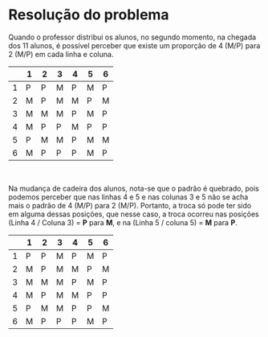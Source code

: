 # Resolução do problema

Quando o professor distribui os alunos, no segundo momento, na chegada dos 11 alunos, é possível perceber que existe um proporção de 4 (M/P) para 2 (M/P) em cada linha e coluna.

|      | 1    | 2    | 3    | 4    | 5    | 6    |
| ---- | ---- | ---- | ---- | ---- | ---- | ---- |
| 1    | P    | P    | M    | P    | M    | P    |
| 2    | M    | P    | M    | M    | P    | M    |
| 3    | M    | M    | M    | P    | M    | P    |
| 4    | M    | P    | P    | M    | P    | P    |
| 5    | P    | M    | M    | P    | M    | M    |
| 6    | M    | P    | P    | P    | M    | P    |

<br>

Na mudança de cadeira dos alunos, nota-se que o padrão é quebrado, pois podemos perceber que nas linhas 4 e 5 e nas colunas 3 e 5 não se acha mais o padrão de 4 (M/P) para 2 (M/P). Portanto, a troca só pode ter sido em alguma dessas posições, que nesse caso, a troca ocorreu nas posições (Linha 4 / Coluna 3) = **P** para **M**,  e na  (Linha 5 / coluna 5) = **M** para **P**.

|      | 1    | 2    | 3    | 4    | 5    | 6    |
| ---- | ---- | ---- | ---- | ---- | ---- | ---- |
| 1    | P    | P    | M    | P    | M    | P    |
| 2    | M    | P    | M    | M    | P    | M    |
| 3    | M    | M    | M    | P    | M    | P    |
| 4    | M    | P    | M    | M    | P    | P    |
| 5    | P    | M    | M    | P    | P    | M    |
| 6    | M    | P    | P    | P    | M    | P    |
